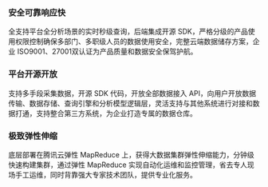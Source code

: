 ### 安全可靠响应快
全支持平台全分析场景的实时秒级查询，后端集成开源 SDK，严格分级的产品使用权限控制确保多部门、多职级人员的数据使用安全，完整云端数据储存方案，企业 ISO9001、27001双认证为产品质量和数据安全保驾护航。

### 平台开源开放
支持多手段采集数据，开源 SDK 代码，开放全部数据接入 API，向用户开放数据传输、数据存储、查询引擎和分析模型逻辑层，灵活支持与其他系统进行对接和数据打通，支持整合第三方系统，为企业打造专属的数据仓库。

### 极致弹性伸缩
底层部署在腾讯云弹性 MapReduce 上，获得大数据集群弹性伸缩能力，分钟级快速构建集群，通过弹性 MapReduce 实现自动化运维和监控管理，省去专人现场手工运维，同时背靠强大专家技术团队，提供专业化服务。
